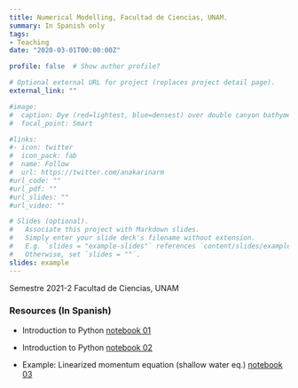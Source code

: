 ```yaml
---
title: Numerical Modelling, Facultad de Ciencias, UNAM.
summary: In Spanish only
tags:
- Teaching
date: "2020-03-01T00:00:00Z"

profile: false  # Show author profile?

# Optional external URL for project (replaces project detail page).
external_link: ""

#image:
#  caption: Dye (red=lightest, blue=densest) over double canyon bathymetry during upwelling conditions - Geophysical Fluid Dynamics Lab at UBC.
#  focal_point: Smart

#links:
#- icon: twitter
#  icon_pack: fab
#  name: Follow
#  url: https://twitter.com/anakarinarm
#url_code: ""
#url_pdf: ""
#url_slides: ""
#url_video: ""

# Slides (optional).
#   Associate this project with Markdown slides.
#   Simply enter your slide deck's filename without extension.
#   E.g. `slides = "example-slides"` references `content/slides/example-slides.md`.
#   Otherwise, set `slides = ""`.
slides: example
---
```

Semestre 2021-2 Facultad de Ciencias, UNAM


### Resources (In Spanish)

* Introduction to Python [notebook 01](intro01_python.html)
* Introduction to Python [notebook 02](intro02_python.html)

* Example: Linearized momentum equation (shallow water eq.) [notebook 03](03_ODEs.html)

